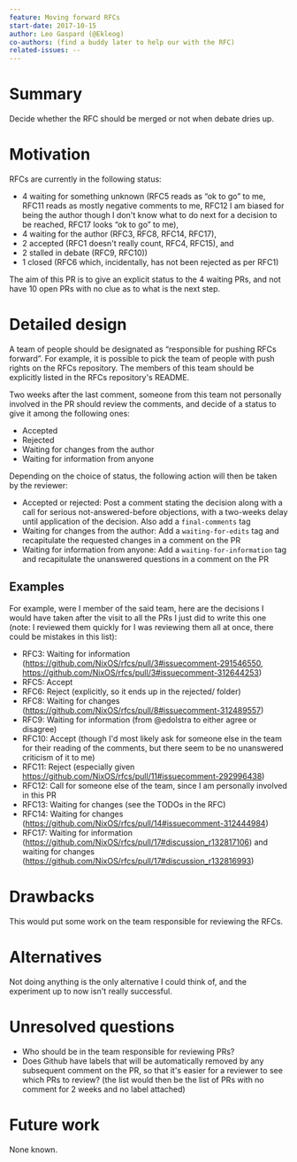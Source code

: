 ```yaml
---
feature: Moving forward RFCs
start-date: 2017-10-15
author: Leo Gaspard (@Ekleog)
co-authors: (find a buddy later to help our with the RFC)
related-issues: --
---
```


# Summary
[summary]: #summary

Decide whether the RFC should be merged or not when debate dries up.

# Motivation
[motivation]: #motivation

RFCs are currently in the following status:
 * 4 waiting for something unknown (RFC5 reads as “ok to go” to me, RFC11 reads
as mostly negative comments to me, RFC12 I am biased for being the author though
I don't know what to do next for a decision to be reached, RFC17 looks “ok to
go” to me),
 * 4 waiting for the author (RFC3, RFC8, RFC14, RFC17),
 * 2 accepted (RFC1 doesn't really count, RFC4, RFC15), and
 * 2 stalled in debate (RFC9, RFC10))
 * 1 closed (RFC6 which, incidentally, has not been rejected as per RFC1)

The aim of this PR is to give an explicit status to the 4 waiting PRs, and not
have 10 open PRs with no clue as to what is the next step.

# Detailed design
[design]: #detailed-design

A team of people should be designated as “responsible for pushing RFCs forward”.
For example, it is possible to pick the team of people with push rights on the
RFCs repository. The members of this team should be explicitly listed in the
RFCs repository's README.

Two weeks after the last comment, someone from this team not personally involved
in the PR should review the comments, and decide of a status to give it among
the following ones:
 * Accepted
 * Rejected
 * Waiting for changes from the author
 * Waiting for information from anyone

Depending on the choice of status, the following action will then be taken by
the reviewer:
 * Accepted or rejected: Post a comment stating the decision along with a call
   for serious not-answered-before objections, with a two-weeks delay until
   application of the decision. Also add a `final-comments` tag
 * Waiting for changes from the author: Add a `waiting-for-edits` tag and
   recapitulate the requested changes in a comment on the PR
 * Waiting for information from anyone: Add a `waiting-for-information` tag and
   recapitulate the unanswered questions in a comment on the PR

## Examples
[examples]: #examples

For example, were I member of the said team, here are the decisions I would have
taken after the visit to all the PRs I just did to write this one (note: I
reviewed them quickly for I was reviewing them all at once, there could be
mistakes in this list):
 * RFC3: Waiting for information
   (https://github.com/NixOS/rfcs/pull/3#issuecomment-291546550,
   https://github.com/NixOS/rfcs/pull/3#issuecomment-312644253)
 * RFC5: Accept
 * RFC6: Reject (explicitly, so it ends up in the rejected/ folder)
 * RFC8: Waiting for changes
   (https://github.com/NixOS/rfcs/pull/8#issuecomment-312489557)
 * RFC9: Waiting for information (from @edolstra to either agree or disagree)
 * RFC10: Accept (though I'd most likely ask for someone else in the team for
   their reading of the comments, but there seem to be no unanswered criticism
   of it to me)
 * RFC11: Reject (especially given
   https://github.com/NixOS/rfcs/pull/11#issuecomment-292996438)
 * RFC12: Call for someone else of the team, since I am personally involved in
   this PR
 * RFC13: Waiting for changes (see the TODOs in the RFC)
 * RFC14: Waiting for changes
   (https://github.com/NixOS/rfcs/pull/14#issuecomment-312444984)
 * RFC17: Waiting for information
   (https://github.com/NixOS/rfcs/pull/17#discussion_r132817106) and waiting for
   changes (https://github.com/NixOS/rfcs/pull/17#discussion_r132816993)

# Drawbacks
[drawbacks]: #drawbacks

This would put some work on the team responsible for reviewing the RFCs.

# Alternatives
[alternatives]: #alternatives

Not doing anything is the only alternative I could think of, and the experiment
up to now isn't really successful.

# Unresolved questions
[unresolved]: #unresolved-questions

 * Who should be in the team responsible for reviewing PRs?
 * Does Github have labels that will be automatically removed by any subsequent
   comment on the PR, so that it's easier for a reviewer to see which PRs to
   review? (the list would then be the list of PRs with no comment for 2 weeks
   and no label attached)

# Future work
[future]: #future-work

None known.
